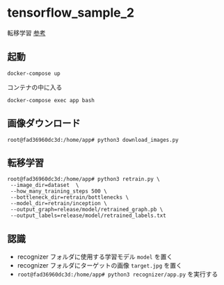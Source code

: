 # tensorflow_sample_2
転移学習
[参考](https://book.mynavi.jp/manatee/detail/id=86951)

## 起動
```
docker-compose up
```
コンテナの中に入る
```
docker-compose exec app bash
```

## 画像ダウンロード
```
root@fad36960dc3d:/home/app# python3 download_images.py
```

## 転移学習
```
root@fad36960dc3d:/home/app# python3 retrain.py \
 --image_dir=dataset  \
 --how_many_training_steps 500 \
 --bottleneck_dir=retrain/bottlenecks \
 --model_dir=retrain/inception \
 --output_graph=release/model/retrained_graph.pb \
 --output_labels=release/model/retrained_labels.txt
```

## 認識
- recognizer フォルダに使用する学習モデル `model` を置く
- recognizer フォルダにターゲットの画像 `target.jpg` を置く
- `root@fad36960dc3d:/home/app# python3 recognizer/app.py` を実行する
